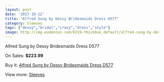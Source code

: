 ```yaml
---
layout: post
date: '2017-10-22'
title: "Alfred Sung by Dessy Bridesmaids Dress D577"
category: Sleeves
tags: ["dessy","bridal","crazy","dress","style"]
image: http://img.eudances.com/6319-thickbox_default/alfred-sung-by-dessy-bridesmaids-dress-d577.jpg
---
```

Alfred Sung by Dessy Bridesmaids Dress D577

On Sales: **$223.99**
<a href="https://www.eudances.com/en/sleeves/2286-alfred-sung-by-dessy-bridesmaids-dress-d577.html"><amp-img layout="responsive" width="600" height="600" src="//img.eudances.com/6319-thickbox_default/alfred-sung-by-dessy-bridesmaids-dress-d577.jpg" alt="Alfred Sung by Dessy Bridesmaids Dress D577 0" /></a>
<a href="https://www.eudances.com/en/sleeves/2286-alfred-sung-by-dessy-bridesmaids-dress-d577.html"><amp-img layout="responsive" width="600" height="600" src="//img.eudances.com/6320-thickbox_default/alfred-sung-by-dessy-bridesmaids-dress-d577.jpg" alt="Alfred Sung by Dessy Bridesmaids Dress D577 1" /></a>

Buy it: [Alfred Sung by Dessy Bridesmaids Dress D577](https://www.eudances.com/en/sleeves/2286-alfred-sung-by-dessy-bridesmaids-dress-d577.html "Alfred Sung by Dessy Bridesmaids Dress D577")

View more: [Sleeves](https://www.eudances.com/en/26-sleeves "Sleeves")